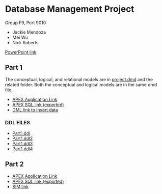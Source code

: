 # Database Management Project
Group F9, Port 9010
  * Jackie Mendoza
  * Mei Wu
  * Nick Roberts
 
[PowerPoint link](https://docs.google.com/presentation/d/1EQ0eNQ4pZudkONt1m6WmyIELxXc7XJ2gh4TH22WLNr0/edit?usp=sharing)

## Part 1
The conceptual, logical, and relational models are in [project.dmd](https://github.com/nickroberts404/F16F9-cs347-apex-app/blob/master/project.dmd) and the related folder. Both the conceptual and logical models are in the same dmd file.

* [APEX Application Link](https://apex.oracle.com/pls/apex/f?p=89954:1)
* [APEX SQL link (exported)](https://github.com/nickroberts404/F16F9-cs347-apex-app/blob/master/f89954.sql)
* [DML link to insert data](https://github.com/nickroberts404/F16F9-cs347-apex-app/blob/master/insert_data.dml)


### DDL FILES
 * [Part1.ddl](https://github.com/nickroberts404/F16F9-cs347-apex-app/blob/master/part1.ddl)
 * [Part1.ddl2](https://github.com/nickroberts404/F16F9-cs347-apex-app/blob/master/part1.ddl2)
 * [Part1.ddl3](https://github.com/nickroberts404/F16F9-cs347-apex-app/blob/master/part1.ddl3)
 * [Part1.ddl4](https://github.com/nickroberts404/F16F9-cs347-apex-app/blob/master/part1.ddl4)

## Part 2
* [APEX Application Link](https://apex.oracle.com/pls/apex/f?p=106708:1)
* [APEX SQL link (exported)](https://github.com/nickroberts404/F16F9-cs347-apex-app/blob/master/f106708.sql)
* [SIM link](https://github.com/nickroberts404/F16F9-cs347-apex-app/blob/master/part2.sim)
